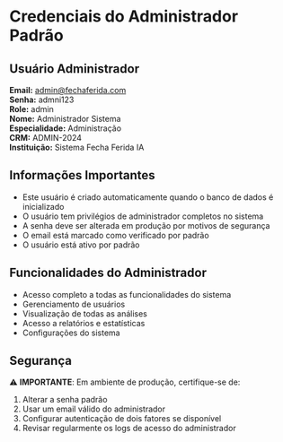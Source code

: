 # Credenciais do Administrador Padrão

## Usuário Administrador

**Email:** admin@fechaferida.com  
**Senha:** admni123  
**Role:** admin  
**Nome:** Administrador Sistema  
**Especialidade:** Administração  
**CRM:** ADMIN-2024  
**Instituição:** Sistema Fecha Ferida IA  

## Informações Importantes

- Este usuário é criado automaticamente quando o banco de dados é inicializado
- O usuário tem privilégios de administrador completos no sistema
- A senha deve ser alterada em produção por motivos de segurança
- O email está marcado como verificado por padrão
- O usuário está ativo por padrão

## Funcionalidades do Administrador

- Acesso completo a todas as funcionalidades do sistema
- Gerenciamento de usuários
- Visualização de todas as análises
- Acesso a relatórios e estatísticas
- Configurações do sistema

## Segurança

⚠️ **IMPORTANTE**: Em ambiente de produção, certifique-se de:
1. Alterar a senha padrão
2. Usar um email válido do administrador
3. Configurar autenticação de dois fatores se disponível
4. Revisar regularmente os logs de acesso do administrador